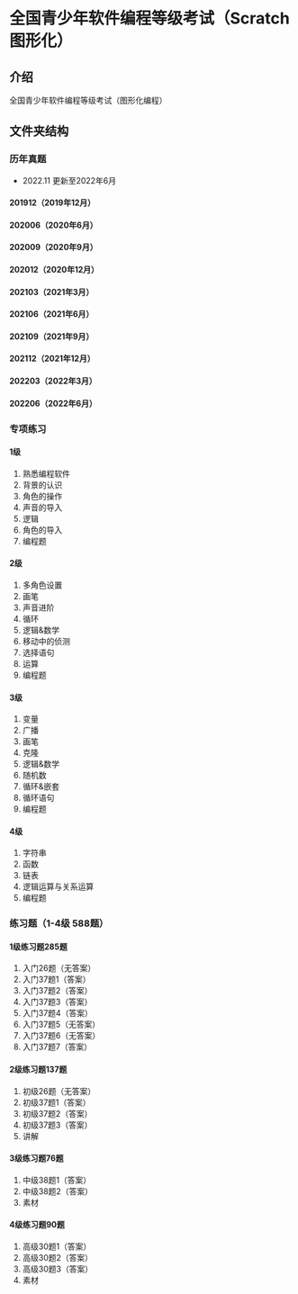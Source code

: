 # 全国青少年软件编程等级考试（Scratch图形化）

## 介绍
全国青少年软件编程等级考试（图形化编程）

## 文件夹结构
### 历年真题
- 2022.11 更新至2022年6月
#### 201912（2019年12月）
#### 202006（2020年6月）
#### 202009（2020年9月）
#### 202012（2020年12月）
#### 202103（2021年3月）
#### 202106（2021年6月）
#### 202109（2021年9月）
#### 202112（2021年12月）
#### 202203（2022年3月）
#### 202206（2022年6月）

### 专项练习
#### 1级
1. 熟悉编程软件
2. 背景的认识
3. 角色的操作
4. 声音的导入
5. 逻辑
6. 角色的导入
7. 编程题
#### 2级
1. 多角色设置
2. 画笔
3. 声音进阶
4. 循环
5. 逻辑&数学
6. 移动中的侦测
7. 选择语句
8. 运算
9. 编程题
#### 3级
1. 变量
2. 广播
3. 画笔
4. 克隆
5. 逻辑&数学
6. 随机数
7. 循环&嵌套
8. 循环语句
9. 编程题
#### 4级
1. 字符串
2. 函数
3. 链表
4. 逻辑运算与关系运算
5. 编程题

### 练习题（1-4级 588题）
#### 1级练习题285题
1. 入门26题（无答案）
2. 入门37题1（答案）
3. 入门37题2（答案）
4. 入门37题3（答案）
5. 入门37题4（答案）
6. 入门37题5（无答案）
7. 入门37题6（无答案）
8. 入门37题7（答案）
#### 2级练习题137题
1. 初级26题（无答案）
2. 初级37题1（答案）
3. 初级37题2（答案）
4. 初级37题3（答案）
5. 讲解
#### 3级练习题76题
1. 中级38题1（答案）
2. 中级38题2（答案）
3. 素材
#### 4级练习题90题
1. 高级30题1（答案）
2. 高级30题2（答案）
3. 高级30题3（答案）
4. 素材